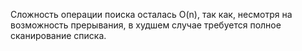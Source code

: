 Сложность операции поиска осталась O(n), так как, несмотря на возможность прерывания, в худшем случае требуется полное сканирование списка.